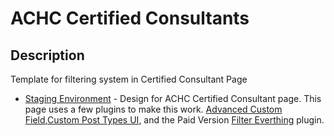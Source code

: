 # ACHC Certified Consultants

## Description
Template for filtering system in Certified Consultant Page

- [Staging Environment](https://achcdev.wpenginepowered.com/certified-consultants/) - Design for ACHC Certified Consultant page. This page uses a few plugins to make this work. [Advanced Custom Field](https://www.advancedcustomfields.com/),[Custom Post Types UI](https://wordpress.org/plugins/custom-post-type-ui/), and the <span style="">Paid Version</span> [Filter Everthing](https://wordpress.org/plugins/filter-everything/) plugin. 